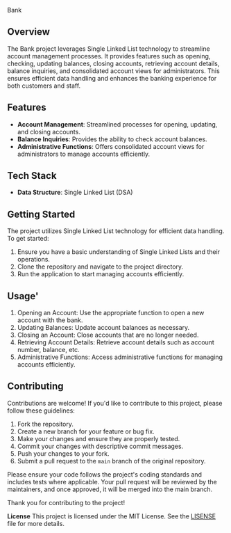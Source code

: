 Bank

## Overview

The Bank project leverages Single Linked List technology to streamline account management processes. It provides features such as opening, checking, updating balances, closing accounts, retrieving account details, balance inquiries, and consolidated account views for administrators. This ensures efficient data handling and enhances the banking experience for both customers and staff.



## Features

- **Account Management**: Streamlined processes for opening, updating, and closing accounts.
- **Balance Inquiries**: Provides the ability to check account balances.
- **Administrative Functions**: Offers consolidated account views for administrators to manage accounts efficiently.

## Tech Stack

- **Data Structure**: Single Linked List (DSA)

## Getting Started

The project utilizes Single Linked List technology for efficient data handling. To get started:

1. Ensure you have a basic understanding of Single Linked Lists and their operations.
2. Clone the repository and navigate to the project directory.
3. Run the application to start managing accounts efficiently.


## Usage'

1. Opening an Account: Use the appropriate function to open a new account with the bank.
2. Updating Balances: Update account balances as necessary.
3. Closing an Account: Close accounts that are no longer needed.
4. Retrieving Account Details: Retrieve account details such as account number, balance, etc.
5. Administrative Functions: Access administrative functions for managing accounts efficiently.


## Contributing

Contributions are welcome! If you'd like to contribute to this project, please follow these guidelines:

1. Fork the repository.
2. Create a new branch for your feature or bug fix.
3. Make your changes and ensure they are properly tested.
4. Commit your changes with descriptive commit messages.
5. Push your changes to your fork.
6. Submit a pull request to the `main` branch of the original repository.

Please ensure your code follows the project's coding standards and includes tests where applicable. Your pull request will be reviewed by the maintainers, and once approved, it will be merged into the main branch.

Thank you for contributing to the project!

**License**
This project is licensed under the MIT License. See the [LISENSE](LISENSE) file for more details.


